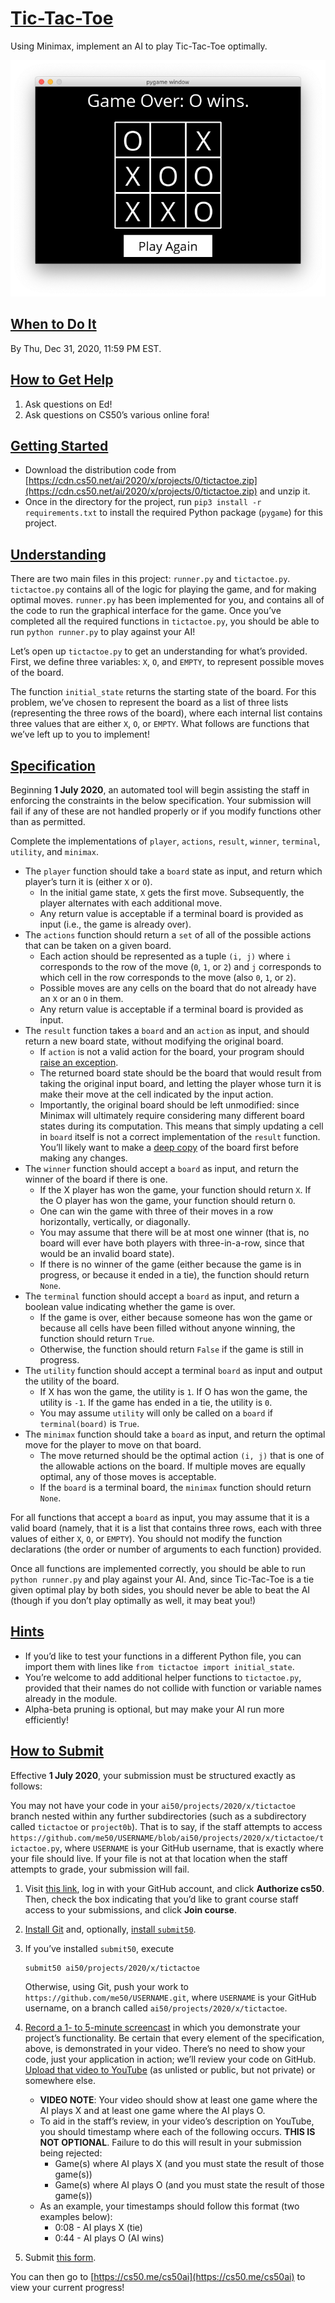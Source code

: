 # [Tic-Tac-Toe](#tic-tac-toe)

Using Minimax, implement an AI to play Tic-Tac-Toe optimally.

![Tic-Tac-Toe Game](./images/game.png)

<a data-id="" id="when-to-do-it" style="top: 0px;"></a>

## [When to Do It](#when-to-do-it)

By <span data-local="2020-12-31T23:59:00-05:00" data-boundary="window" data-toggle="tooltip" data-trigger="focus" title="" data-original-title="Thursday, December 31, 2020, 11:59 PM Eastern Standard Time" class="text-nowrap" tabindex="0">Thu, Dec 31, 2020, 11:59 PM EST</span>.

<a data-id="" id="how-to-get-help" style="top: 0px;"></a>

## [How to Get Help](#how-to-get-help)

1.  Ask questions on Ed!
2.  Ask questions on CS50’s various online fora!

<a data-id="" id="getting-started" style="top: 0px;"></a>

## [Getting Started](#getting-started)

- <span class="fa-li"></span>Download the distribution code from [https://cdn.cs50.net/ai/2020/x/projects/0/tictactoe.zip](https://cdn.cs50.net/ai/2020/x/projects/0/tictactoe.zip) and unzip it.
- <span class="fa-li"></span>Once in the directory for the project, run `pip3 install -r requirements.txt` to install the required Python package (`pygame`) for this project.

<a data-id="" id="understanding" style="top: 0px;"></a>

## [Understanding](#understanding)

There are two main files in this project: `runner.py` and `tictactoe.py`. `tictactoe.py` contains all of the logic for playing the game, and for making optimal moves. `runner.py` has been implemented for you, and contains all of the code to run the graphical interface for the game. Once you’ve completed all the required functions in `tictactoe.py`, you should be able to run `python runner.py` to play against your AI!

Let’s open up `tictactoe.py` to get an understanding for what’s provided. First, we define three variables: `X`, `O`, and `EMPTY`, to represent possible moves of the board.

The function `initial_state` returns the starting state of the board. For this problem, we’ve chosen to represent the board as a list of three lists (representing the three rows of the board), where each internal list contains three values that are either `X`, `O`, or `EMPTY`. What follows are functions that we’ve left up to you to implement!

<a data-id="" id="specification" style="top: 0px;"></a>

## [Specification](#specification)

<div class="alert alert-warning" data-alert="warning" role="alert">

Beginning **1 July 2020**, an automated tool will begin assisting the staff in enforcing the constraints in the below specification. Your submission will fail if any of these are not handled properly or if you modify functions other than as permitted.

</div>

Complete the implementations of `player`, `actions`, `result`, `winner`, `terminal`, `utility`, and `minimax`.

- <span class="fa-li"></span>The `player` function should take a `board` state as input, and return which player’s turn it is (either `X` or `O`).
  - <span class="fa-li"></span>In the initial game state, `X` gets the first move. Subsequently, the player alternates with each additional move.
  - <span class="fa-li"></span>Any return value is acceptable if a terminal board is provided as input (i.e., the game is already over).
- <span class="fa-li"></span>The `actions` function should return a `set` of all of the possible actions that can be taken on a given board.
  - <span class="fa-li"></span>Each action should be represented as a tuple `(i, j)` where `i` corresponds to the row of the move (`0`, `1`, or `2`) and `j` corresponds to which cell in the row corresponds to the move (also `0`, `1`, or `2`).
  - <span class="fa-li"></span>Possible moves are any cells on the board that do not already have an `X` or an `O` in them.
  - <span class="fa-li"></span>Any return value is acceptable if a terminal board is provided as input.
- <span class="fa-li"></span>The `result` function takes a `board` and an `action` as input, and should return a new board state, without modifying the original board.
  - <span class="fa-li"></span>If `action` is not a valid action for the board, your program should [raise an exception](https://docs.python.org/3/tutorial/errors.html#raising-exceptions).
  - <span class="fa-li"></span>The returned board state should be the board that would result from taking the original input board, and letting the player whose turn it is make their move at the cell indicated by the input action.
  - <span class="fa-li"></span>Importantly, the original board should be left unmodified: since Minimax will ultimately require considering many different board states during its computation. This means that simply updating a cell in `board` itself is not a correct implementation of the `result` function. You’ll likely want to make a [deep copy](https://docs.python.org/3/library/copy.html#copy.deepcopy) of the board first before making any changes.
- <span class="fa-li"></span>The `winner` function should accept a `board` as input, and return the winner of the board if there is one.
  - <span class="fa-li"></span>If the X player has won the game, your function should return `X`. If the O player has won the game, your function should return `O`.
  - <span class="fa-li"></span>One can win the game with three of their moves in a row horizontally, vertically, or diagonally.
  - <span class="fa-li"></span>You may assume that there will be at most one winner (that is, no board will ever have both players with three-in-a-row, since that would be an invalid board state).
  - <span class="fa-li"></span>If there is no winner of the game (either because the game is in progress, or because it ended in a tie), the function should return `None`.
- <span class="fa-li"></span>The `terminal` function should accept a `board` as input, and return a boolean value indicating whether the game is over.
  - <span class="fa-li"></span>If the game is over, either because someone has won the game or because all cells have been filled without anyone winning, the function should return `True`.
  - <span class="fa-li"></span>Otherwise, the function should return `False` if the game is still in progress.
- <span class="fa-li"></span>The `utility` function should accept a terminal `board` as input and output the utility of the board.
  - <span class="fa-li"></span>If X has won the game, the utility is `1`. If O has won the game, the utility is `-1`. If the game has ended in a tie, the utility is `0`.
  - <span class="fa-li"></span>You may assume `utility` will only be called on a `board` if `terminal(board)` is `True`.
- <span class="fa-li"></span>The `minimax` function should take a `board` as input, and return the optimal move for the player to move on that board.
  - <span class="fa-li"></span>The move returned should be the optimal action `(i, j)` that is one of the allowable actions on the board. If multiple moves are equally optimal, any of those moves is acceptable.
  - <span class="fa-li"></span>If the `board` is a terminal board, the `minimax` function should return `None`.

For all functions that accept a `board` as input, you may assume that it is a valid board (namely, that it is a list that contains three rows, each with three values of either `X`, `O`, or `EMPTY`). You should not modify the function declarations (the order or number of arguments to each function) provided.

Once all functions are implemented correctly, you should be able to run `python runner.py` and play against your AI. And, since Tic-Tac-Toe is a tie given optimal play by both sides, you should never be able to beat the AI (though if you don’t play optimally as well, it may beat you!)

<a data-id="" id="hints" style="top: 0px;"></a>

## [Hints](#hints)

- <span class="fa-li"></span>If you’d like to test your functions in a different Python file, you can import them with lines like `from tictactoe import initial_state`.
- <span class="fa-li"></span>You’re welcome to add additional helper functions to `tictactoe.py`, provided that their names do not collide with function or variable names already in the module.
- <span class="fa-li"></span>Alpha-beta pruning is optional, but may make your AI run more efficiently!

<a data-id="" id="how-to-submit" style="top: 0px;"></a>

## [How to Submit](#how-to-submit)

<div class="alert alert-warning" data-alert="warning" role="alert">

Effective **1 July 2020**, your submission must be structured exactly as follows:

You may not have your code in your `ai50/projects/2020/x/tictactoe` branch nested within any further subdirectories (such as a subdirectory called `tictactoe` or `project0b`). That is to say, if the staff attempts to access `https://github.com/me50/USERNAME/blob/ai50/projects/2020/x/tictactoe/tictactoe.py`, where `USERNAME` is your GitHub username, that is exactly where your file should live. If your file is not at that location when the staff attempts to grade, your submission will fail.

</div>

1.  Visit [this link](https://submit.cs50.io/invites/8f7fa48876984cda98a73ba53bcf01fd), log in with your GitHub account, and click **Authorize cs50**. Then, check the box indicating that you’d like to grant course staff access to your submissions, and click **Join course**.
2.  [Install Git](https://git-scm.com/downloads) and, optionally, [install `submit50`](https://cs50.readthedocs.io/submit50/).
3.  If you’ve installed `submit50`, execute

    <div class="highlighter-rouge">

    <div class="highlight">

        submit50 ai50/projects/2020/x/tictactoe

    </div>

    </div>

    Otherwise, using Git, push your work to `https://github.com/me50/USERNAME.git`, where `USERNAME` is your GitHub username, on a branch called `ai50/projects/2020/x/tictactoe`.

4.  [Record a 1- to 5-minute screencast](https://www.howtogeek.com/205742/how-to-record-your-windows-mac-linux-android-or-ios-screen/) in which you demonstrate your project’s functionality. Be certain that every element of the specification, above, is demonstrated in your video. There’s no need to show your code, just your application in action; we’ll review your code on GitHub. [Upload that video to YouTube](https://www.youtube.com/upload) (as unlisted or public, but not private) or somewhere else.
    - <span class="fa-li"></span>**VIDEO NOTE**: Your video should show at least one game where the AI plays X and at least one game where the AI plays O.
    - <span class="fa-li"></span>To aid in the staff’s review, in your video’s description on YouTube, you should timestamp where each of the following occurs. **THIS IS NOT OPTIONAL**. Failure to do this will result in your submission being rejected:
      - <span class="fa-li"></span>Game(s) where AI plays X (and you must state the result of those game(s))
      - <span class="fa-li"></span>Game(s) where AI plays O (and you must state the result of those game(s))
    - <span class="fa-li"></span>As an example, your timestamps should follow this format (two examples below):
      - <span class="fa-li"></span>0:08 - AI plays X (tie)
      - <span class="fa-li"></span>0:44 - AI plays O (AI wins)
5.  Submit [this form](https://forms.cs50.io/655c8eda-7148-4432-b22d-4090c71f7923).

You can then go to [https://cs50.me/cs50ai](https://cs50.me/cs50ai) to view your current progress!
